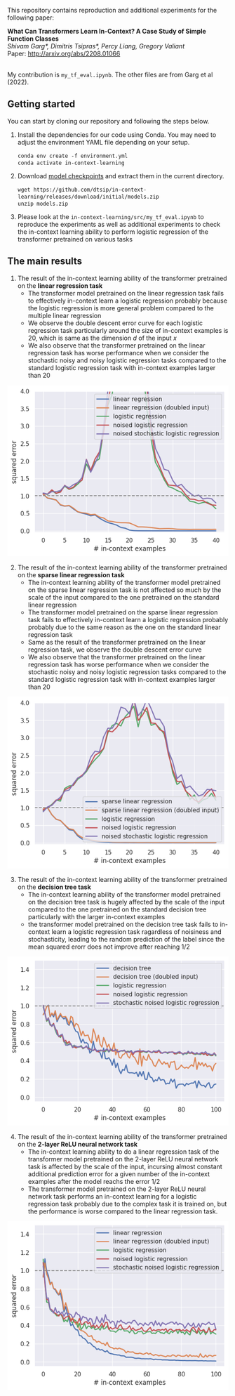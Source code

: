 This repository contains reproduction and additional experiments for the following paper:

**What Can Transformers Learn In-Context? A Case Study of Simple Function Classes** <br>
*Shivam Garg\*, Dimitris Tsipras\*, Percy Liang, Gregory Valiant* <br>
Paper: http://arxiv.org/abs/2208.01066 <br><br>

My contribution is ```my_tf_eval.ipynb```. The other files are from Garg et al (2022).

## Getting started
You can start by cloning our repository and following the steps below.

1. Install the dependencies for our code using Conda. You may need to adjust the environment YAML file depending on your setup.

    ```
    conda env create -f environment.yml
    conda activate in-context-learning
    ```

2. Download [model checkpoints](https://github.com/dtsip/in-context-learning/releases/download/initial/models.zip) and extract them in the current directory.

    ```
    wget https://github.com/dtsip/in-context-learning/releases/download/initial/models.zip
    unzip models.zip
    ```

3. Please look at the ```in-context-learning/src/my_tf_eval.ipynb``` to reproduce the experiments as well as additional experiments to check the in-context learning ability to perform logistic regression of the transformer pretrained on various tasks


##  The main results
1. The result of the in-context learning ability of the transformer pretrained on the **linear regression task**
    *   The transformer model pretrained on the linear regression task fails to effectively in-context learn a logistic regression probably because the logistic regression is more general problem compared to the multiple linear regression
    *   We observe the double descent error curve for each logistic regression task particularly around the size of in-context examples is $20$, which is same as the dimension $d$ of the input $x$
    *   We also observe that the transformer pretrained on the linear regression task has worse performance when we consider the stochastic noisy and noisy logistic regression tasks compared to the standard logistic regression task with in-context examples larger than $20$
<p align="center">
  <img src="pic/tf_linear.png" alt="The result of the in-context learning ability of the transformer pretrained on the linear regression task" title="The result of the in-context learning ability of the transformer pretrained on the linear regression task" />
</p>

2. The result of the in-context learning ability of the transformer pretrained on the **sparse linear regression task**
    *   The in-context learning ability of the transformer model pretrained on the sparse linear regression task is not affected so much by the scale of the input compared to the one pretrained on the standard linear regression
    *   The transformer model pretrained on the sparse linear regression task fails to effectively in-context learn a logistic regression probably probably due to the same reason as the one on the standard linear regression task
    *   Same as the result of the transformer pretrained on the linear regression task, we observe the double descent error curve
    *   We also observe that the transformer pretrained on the linear regression task has worse performance when we consider the stochastic noisy and noisy logistic regression tasks compared to the standard logistic regression task with in-context examples larger than $20$
<p align="center">
  <img src="pic/tf_sparse_linear.png" alt="The result of the in-context learning ability of the transformer pretrained on the sparse linear regression task" title="The result of the in-context learning ability of the transformer pretrained on the sparse linear regression task" />
</p>


3. The result of the in-context learning ability of the transformer pretrained on the **decision tree task**
    *   The in-context learning ability of the transformer model pretrained on the decision tree task is hugely affected by the scale of the input compared to the one pretrained on the standard decision tree particularly with the larger in-context examples
    * the transformer model pretrained on the decision tree task fails to in-context learn a logistic regression task ragardless of noisiness and stochasticity, leading to the random prediction of the label since the mean squared erorr does not improve after reaching $1/2$
<p align="center">
  <img src="pic/tf_decision_tree.png" alt="The result of the in-context learning ability of the transformer pretrained on the decision tree task" title="The result of the in-context learning ability of the transformer pretrained on the decision tree task" />
</p>


4. The result of the in-context learning ability of the transformer pretrained on the **2-layer ReLU neural network task**
    *   The in-context learning ability to do a linear regression task of the transformer model pretrained on the 2-layer ReLU neural network task is affected by the scale of the input, incursing almost constant additional prediction error for a given number of the in-context examples after the model reachs the error $1/2$
    * The transformer model pretrained on the 2-layer ReLU neural network task performs an in-context learning for a logistic regression task probably due to the complex task it is trained on, but the performance is worse compared to the linear regression task.
<p align="center">
  <img src="pic/tf_neural_net.png" alt="The result of the in-context learning ability of the transformer pretrained on the 2-layer ReLU neural network task" title="The result of the in-context learning ability of the transformer pretrained on the 2-layer ReLU neural network task" />
</p>

